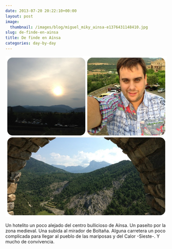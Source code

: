 ```yaml
---
date: 2013-07-20 20:22:10+00:00
layout: post
image:
  thumbnail: /images/blog/miguel_miky_ainsa-e1376431148410.jpg
slug: de-finde-en-ainsa
title: De finde en Aínsa
categories: day-by-day
---
```


[![Miguel Julián - Miky - Aínsa](/images/blog/miguel_miky_ainsa-e1376431148410.jpg)](/images/blog/miguel_miky_ainsa-e1376431148410.jpg)



Un hotelito un poco alejado del centro bullicioso de Aínsa. Un paseíto por la zona medieval. Una subida al mirador de Boltaña. Alguna carretera un poco complicada para llegar al pueblo de las mariposas y del Calor -Sieste-. Y mucho de convivencia.

